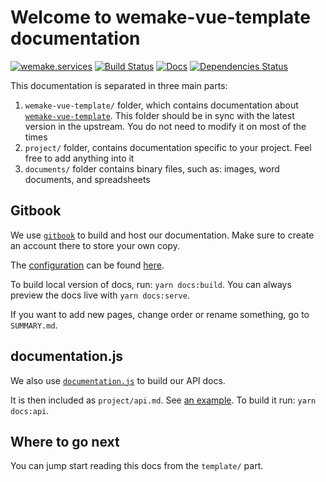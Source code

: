 # Welcome to wemake-vue-template documentation

[![wemake.services](https://img.shields.io/badge/style-wemake.services-green.svg?label=&logo=data%3Aimage%2Fpng%3Bbase64%2CiVBORw0KGgoAAAANSUhEUgAAABAAAAAQCAMAAAAoLQ9TAAAABGdBTUEAALGPC%2FxhBQAAAAFzUkdCAK7OHOkAAAAbUExURQAAAAAAAAAAAAAAAAAAAAAAAAAAAAAAAP%2F%2F%2F5TvxDIAAAAIdFJOUwAjRA8xXANAL%2Bv0SAAAADNJREFUGNNjYCAIOJjRBdBFWMkVQeGzcHAwksJnAPPZGOGAASzPzAEHEGVsLExQwE7YswCb7AFZSF3bbAAAAABJRU5ErkJggg%3D%3D)](http://wemake.services) [![Build Status](https://travis-ci.org/wemake-services/wemake-vue-template.svg?branch=master)](https://travis-ci.org/wemake-services/wemake-vue-template) [![Docs](https://img.shields.io/badge/docs-success-brightgreen.svg)](https://wemake-services.gitbook.io/wemake-vue-template/) [![Dependencies Status](https://img.shields.io/badge/dependencies-up%20to%20date-brightgreen.svg)](https://github.com/wemake-services/wemake-vue-template/pulls?utf8=%E2%9C%93&q=is%3Apr%20author%3Aapp%2Fdependabot)

This documentation is separated in three main parts:

1. `wemake-vue-template/` folder, which contains documentation about [`wemake-vue-template`](https://github.com/wemake-services/wemake-vue-template). This folder should be in sync with the latest version in the upstream. You do not need to modify it on most of the times
2. `project/` folder, contains documentation specific to your project. Feel free to add anything into it
3. `documents/` folder contains binary files, such as: images, word documents, and spreadsheets


## Gitbook

We use [`gitbook`](https://github.com/GitbookIO/gitbook) to build and host our documentation.
Make sure to create an account there to store your own copy.

The [configuration](https://toolchain.gitbook.com/config.html) can be found [here](https://github.com/wemake-services/wemake-vue-template/blob/master/book.json).

To build local version of docs, run: `yarn docs:build`.
You can always preview the docs live with `yarn docs:serve`.

If you want to add new pages, change order or rename something, go to `SUMMARY.md`.


## documentation.js

We also use [`documentation.js`](https://github.com/documentationjs/documentation) to build our API docs.

It is then included as `project/api.md`. See [an example](api.md).
To build it run: `yarn docs:api`.


## Where to go next

You can jump start reading this docs from the `template/` part.
